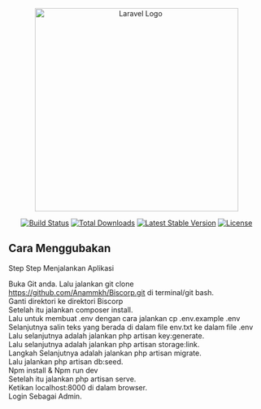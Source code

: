 <p align="center"><a href="https://laravel.com" target="_blank"><img src="https://raw.githubusercontent.com/laravel/art/master/logo-lockup/5%20SVG/2%20CMYK/1%20Full%20Color/laravel-logolockup-cmyk-red.svg" width="400" alt="Laravel Logo"></a></p>

<p align="center">
<a href="https://github.com/laravel/framework/actions"><img src="https://github.com/laravel/framework/workflows/tests/badge.svg" alt="Build Status"></a>
<a href="https://packagist.org/packages/laravel/framework"><img src="https://img.shields.io/packagist/dt/laravel/framework" alt="Total Downloads"></a>
<a href="https://packagist.org/packages/laravel/framework"><img src="https://img.shields.io/packagist/v/laravel/framework" alt="Latest Stable Version"></a>
<a href="https://packagist.org/packages/laravel/framework"><img src="https://img.shields.io/packagist/l/laravel/framework" alt="License"></a>
</p>

## Cara Menggubakan
Step Step Menjalankan Aplikasi

Buka Git anda.
Lalu jalankan git clone https://github.com/Anammkh/Biscorp.git di terminal/git bash. <br>
Ganti direktori ke direktori Biscorp <br>
Setelah itu jalankan composer install.<br>
Lalu untuk membuat .env dengan cara jalankan cp .env.example .env <br>
Selanjutnya salin teks yang berada di dalam file env.txt ke dalam file .env <br>
Lalu selanjutnya adalah jalankan php artisan key:generate. <br>
Lalu selanjutnya adalah jalankan php artisan storage:link. <br>
Langkah Selanjutnya adalah jalankan php artisan migrate.<br>
Lalu jalankan php artisan db:seed.<br>
Npm install & Npm run dev <br>
Setelah itu jalankan php artisan serve.<br>
Ketikan localhost:8000 di dalam browser.<br>
Login Sebagai Admin.<br>

